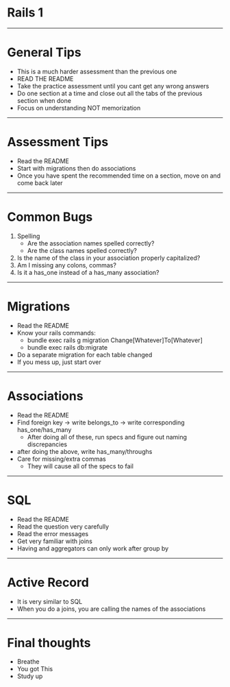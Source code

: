 # Rails 1 
---
# General Tips
* This is a much harder assessment than the previous one
* READ THE README
* Take the practice assessment until you cant get any wrong answers
* Do one section at a time and close out all the tabs of the previous section when done
* Focus on understanding NOT memorization
---
# Assessment Tips
* Read the README
* Start with migrations then do associations
* Once you have spent the recommended time on a section, move on and come back later
---
# Common Bugs
1. Spelling
    * Are the association names spelled correctly?
    * Are the class names spelled correctly?
2. Is the name of the class in your association properly capitalized?
3. Am I missing any colons, commas?
4. Is it a has_one instead of a has_many association?
---
# Migrations
* Read the README
* Know your rails commands:
    * bundle exec rails g migration Change[Whatever]To[Whatever]
    * bundle exec rails db:migrate
* Do a separate migration for each table changed
* If you mess up, just start over
---
# Associations
* Read the README
* Find foreign key -> write belongs_to -> write corresponding has_one/has_many
    * After doing all of these, run specs and figure out naming discrepancies
* after doing the above, write has_many/throughs
* Care for missing/extra commas
    * They will cause all of the specs to fail
---
# SQL
* Read the README
* Read the question very carefully
* Read the error messages
* Get very familiar with joins
* Having and aggregators can only work after group by
---
# Active Record
* It is very similar to SQL
* When you do a joins, you are calling the names of the associations 
---
# Final thoughts
* Breathe
* You got This
* Study up


